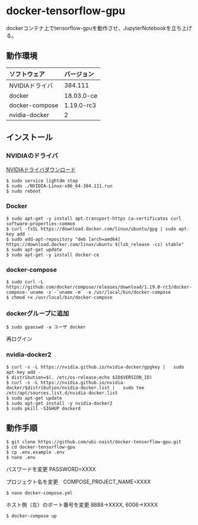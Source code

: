 # docker-tensorflow-gpu
dockerコンテナ上でtensorflow-gpuを動作させ、JupyterNotebookを立ち上げる。

## 動作環境
| ソフトウェア | バージョン |
|:---|:---|
| NVIDIAドライバ  | 384.111 |
| docker | 18.03.0-ce |
| docker-compose | 1.19.0-rc3 |
| nvidia-docker  | 2 |

## インストール
### NVIDIAのドライバ
[NVIDIAドライバダウンロード](http://www.nvidia.co.jp/Download/index.aspx?lang=jp)

    $ sudo service lightdm stop
    $ sudo ./NVIDIA-Linux-x86_64-384.111.run
    $ sudo reboot

### Docker
    $ sudo apt-get -y install apt-transport-https ca-certificates curl software-properties-common
    $ curl -fsSL https://download.docker.com/linux/ubuntu/gpg | sudo apt-key add -
    $ sudo add-apt-repository "deb [arch=amd64] https://download.docker.com/linux/ubuntu $(lsb_release -cs) stable"
    $ sudo apt-get update
    $ sudo apt-get -y install docker-ce

### docker-compose
    $ sudo curl -L https://github.com/docker/compose/releases/download/1.19.0-rc3/docker-compose-`uname -s`-`uname -m` -o /usr/local/bin/docker-compose
    $ chmod +x /usr/local/bin/docker-compose

### dockerグループに追加
    $ sudo gpasswd -a ユーザ docker
再ログイン

### nvidia-docker2
    $ curl -s -L https://nvidia.github.io/nvidia-docker/gpgkey |   sudo apt-key add -
    $ distribution=$(. /etc/os-release;echo $ID$VERSION_ID)
    $ curl -s -L https://nvidia.github.io/nvidia-docker/$distribution/nvidia-docker.list |   sudo tee /etc/apt/sources.list.d/nvidia-docker.list
    $ sudo apt-get update
    $ sudo apt-get install -y nvidia-docker2
    $ sudo pkill -SIGHUP dockerd

## 動作手順
    $ git clone https://github.com/ubi-naist/docker-tensorflow-gpu.git
    $ cd docker-tensorflow-gpu
    $ cp .env.example .env
    $ nano .env
パスワードを変更 PASSWORD=XXXX

プロジェクト名を変更　COMPOSE_PROJECT_NAME=XXXX

    $ nano docker-compose.yml
ホスト側（左）のポート番号を変更 8888→XXXX, 6006→XXXX

    $ docker-compose up
